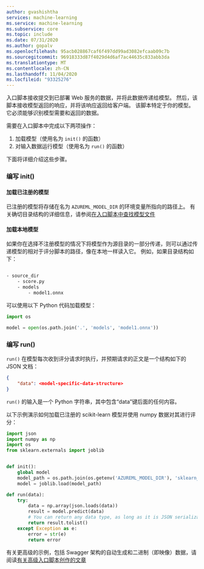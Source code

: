 ```yaml
---
author: gvashishtha
services: machine-learning
ms.service: machine-learning
ms.subservice: core
ms.topic: include
ms.date: 07/31/2020
ms.author: gopalv
ms.openlocfilehash: 95acb028867caf6f497dd99ad3082efcaab09c7b
ms.sourcegitcommit: 96918333d87f4029d4d6af7ac44635c833abb3da
ms.translationtype: MT
ms.contentlocale: zh-CN
ms.lasthandoff: 11/04/2020
ms.locfileid: "93325276"
---
```

入口脚本接收提交到已部署 Web 服务的数据，并将此数据传递给模型。 然后，该脚本接收模型返回的响应，并将该响应返回给客户端。 该脚本特定于你的模型。 它必须能够识别模型需要和返回的数据。

需要在入口脚本中完成以下两项操作：

1. 加载模型（使用名为 `init()` 的函数）
1. 对输入数据运行模型（使用名为 `run()` 的函数）

下面将详细介绍这些步骤。

### <a name="writing-init"></a>编写 init() 

#### <a name="loading-a-registered-model"></a>加载已注册的模型

已注册的模型将存储在名为 `AZUREML_MODEL_DIR` 的环境变量所指向的路径上。 有关确切目录结构的详细信息，请参阅[在入口脚本中查找模型文件](../articles/machine-learning/how-to-deploy-advanced-entry-script.md#load-registered-models)

#### <a name="loading-a-local-model"></a>加载本地模型

如果你在选择不注册模型的情况下将模型作为源目录的一部分传递，则可以通过传递模型的相对于评分脚本的路径，像在本地一样读入它。 例如，如果目录结构如下：

```bash

- source_dir
    - score.py
    - models
        - model1.onnx

```

可以使用以下 Python 代码加载模型：

```python
import os

model = open(os.path.join('.', 'models', 'model1.onnx'))
```

### <a name="writing-run"></a>编写 run()

`run()` 在模型每次收到评分请求时执行，并预期请求的正文是一个结构如下的 JSON 文档：

```json
{
    "data": <model-specific-data-structure>
}

```

`run()` 的输入是一个 Python 字符串，其中包含“data”键后面的任何内容。

以下示例演示如何加载已注册的 scikit-learn 模型并使用 numpy 数据对其进行评分：

```python
import json
import numpy as np
import os
from sklearn.externals import joblib


def init():
    global model
    model_path = os.path.join(os.getenv('AZUREML_MODEL_DIR'), 'sklearn_mnist_model.pkl')
    model = joblib.load(model_path)

def run(data):
    try:
        data = np.array(json.loads(data))
        result = model.predict(data)
        # You can return any data type, as long as it is JSON serializable.
        return result.tolist()
    except Exception as e:
        error = str(e)
        return error
```

有关更高级的示例，包括 Swagger 架构的自动生成和二进制（即映像）数据，请阅读[有关高级入口脚本创作的文章](../articles/machine-learning/how-to-deploy-advanced-entry-script.md)